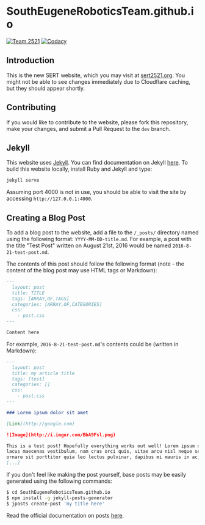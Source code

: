 # SouthEugeneRoboticsTeam.github.io

[![Team 2521][team-img]][team-url]
[![Codacy][codacy-img]][codacy-url]

## Introduction

This is the new SERT website, which you may visit at [sert2521.org](https://sert2521.org). You might not be
able to see changes immediately due to Cloudflare caching, but they should appear shortly.

## Contributing

If you would like to contribute to the website, please fork this repository, make your changes,
and submit a Pull Request to the `dev` branch.

## Jekyll

This website uses [Jekyll](https://jekyllrb.com). You can find documentation on Jekyll
[here](https://jekyllrb.com/docs/home/). To build this website locally, install Ruby and Jekyll and type:

```bash
jekyll serve
```

Assuming port 4000 is not in use, you should be able to visit the site by accessing `http://127.0.0.1:4000`.

## Creating a Blog Post

To add a blog post to the website, add a file to the `/_posts/` directory named using the following format:
`YYYY-MM-DD-title.md`. For example, a post with the title "Test Post" written on August 21st, 2016 would
be named `2016-8-21-test-post.md`.

The contents of this post should follow the following format (note - the content of the blog post may use
HTML tags or Markdown):

```markdown
---
  layout: post
  title: TITLE
  tags: [ARRAY,OF,TAGS]
  categories: [ARRAY,OF,CATEGORIES]
  css:
    - post.css
---

Content here
```

For example, `2016-8-21-test-post.md`'s contents could be (written in Markdown):

```markdown
---
  layout: post
  title: my article title
  tags: [test]
  categories: []
  css:
    - post.css
---

### Lorem ipsum dolor sit amet

[Link](http://google.com)

![Image](http://i.imgur.com/BbA9Fsl.png)

This is a test post! Hopefully everything works out well! Lorem ipsum dolor sit amet, et quam, nibh in
lacus maecenas vestibulum, nam cras orci quis, vitae arcu nisl neque sed lectus. Mi pellentesque neque,
ornare sit porttitor quia leo lectus pulvinar, dapibus mi mauris in ac, sem pede lorem ante wisi a magna.
[...]
```

If you don't feel like making the post yourself, base posts may be easily generated using the following
commands:

```bash
$ cd SouthEugeneRoboticsTeam.github.io
$ npm install -g jekyll-posts-generator
$ jposts create-post 'my title here'
```

Read the official documentation on posts [here](https://jekyllrb.com/docs/posts/).

<!-- Badge URLs -->

[team-img]:     https://img.shields.io/badge/team-2521-7d26cd.svg?style=flat-square
[team-url]:     https://sert2521.org
[codacy-img]:   https://img.shields.io/codacy/grade/a2b4ec682a724e2d831d10a4c7f9f5d1.svg?style=flat-square
[codacy-url]:   https://www.codacy.com/app/Team2521/SouthEugeneRoboticsTeamhub-io
